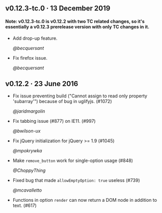 ## v0.12.3-tc.0 · 13 December 2019

#### Note: v0.12.3-tc.0 is v0.12.2 with two TC related changes, so it's essentially a v0.12.3 prerelease version with only TC changes in it.
*  Add drop-up feature.

   *@becquersant*

*  Fix firefox issue. 

   *@becquersant*

## v0.12.2 · 23 June 2016
*  Fix issue preventing build ("Cannot assign to read only property
   'subarray'") because of bug in uglifyjs. (#1072)

   *@jaridmargolin*

*  Fix tabbing issue (#877) on IE11. (#997)

   *@bwilson-ux*

*  Fix jQuery initialization for jQuery >= 1.9 (#1045)

   *@mpokrywka*

*  Make `remove_button` work for single-option usage (#848)

   *@ChoppyThing*

*  Fixed bug that made `allowEmptyOption: true` useless (#739)

   *@mcavalletto*

*  Functions in option `render` can now return a DOM node in addition to
   text. (#617)
